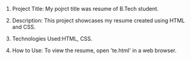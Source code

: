 1. Project Title: My pojrct title was resume of B.Tech student.

2. Description: This project showcases my resume created using HTML and CSS.

3. Technologies Used:HTML, CSS.

4. How to Use: To view the resume, open 'te.html' in a web browser.
